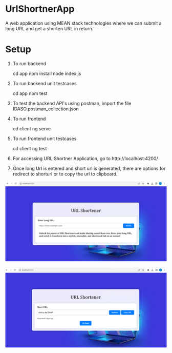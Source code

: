 # UrlShortnerApp

A web application using MEAN stack technologies where we can submit a long URL and get a shorten URL in return.

# Setup

1. To run backend 

     cd app
     npm install
     node index.js

2. To run backend unit testcases

      cd app
      npm test

3. To test the backend API's using postman, import the file IDASO.postman_collection.json

4. To run frontend 
 
     cd client
     ng serve

5. To run frontend unit testcases

     cd client
     ng test

6. For accessing URL Shortner Application, go to http://localhost:4200/

7. Once long Url is entered and short url is generated, there are options for redirect to shorturl or to copy the url to clipboard.

![Alt text](image.png) 

![Alt text](image-1.png)